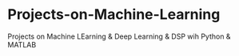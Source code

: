 # Projects-on-Machine-Learning
Projects on Machine LEarning &amp; Deep Learning &amp; DSP wih Python &amp; MATLAB
